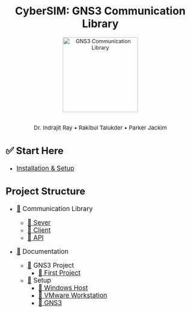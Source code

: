 <div align="center">
<h1 align="center"> CyberSIM: GNS3 Communication Library </h1>
<a href="http://www.amitmerchant.com/electron-markdownify"><img src="https://brand.colostate.edu/wp-content/uploads/sites/47/2019/01/CSU-Ram-357-617.png" alt="GNS3 Communication Library" width="200"></a>
<br>
<br>
<p style="font-size:15px;">Dr. Indrajit Ray • Rakibul Talukder • Parker Jackim</p>
</div>

<div align="left" style="font-size:17px;">

## :white_check_mark: Start Here

- [Installation & Setup](./documentation/README.md)

## Project Structure

- [:file_folder:](./communication/) Communication Library
  - [:page_facing_up: Sever](./communication/server.py)
  - [:page_facing_up: Client](./communication/client.py)
  - [:page_facing_up: API](./communication/api.py)

- [:file_folder:](./documentation/) Documentation
  - [:file_folder:](./documentation/demo/) GNS3 Project
    - [:page_facing_up: First Project](./documentation/demo/firstproject.md)
  - [:file_folder:](./documentation/setup/) Setup
    - [:page_facing_up: Windows Host](./documentation/setup/windows.md)
    - [:page_facing_up: VMware Workstation](./documentation/setup/vmplayer.md)
    - [:page_facing_up: GNS3](./documentation/setup/gns3.md)
  
</div>
